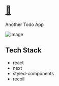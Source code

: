 
# [📝](https://todonot.vercel.app)

Another Todo App

![image](https://user-images.githubusercontent.com/31484313/206877550-ea4cfda1-4979-4dde-b01a-538adbafa2be.png)

## Tech Stack
- react
- next
- styled-components
- recoil
